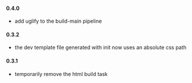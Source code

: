 #### 0.4.0

- add uglify to the build-main pipeline

#### 0.3.2

- the dev template file generated with init now uses an absolute css path


#### 0.3.1

- temporarily remove the html build task
